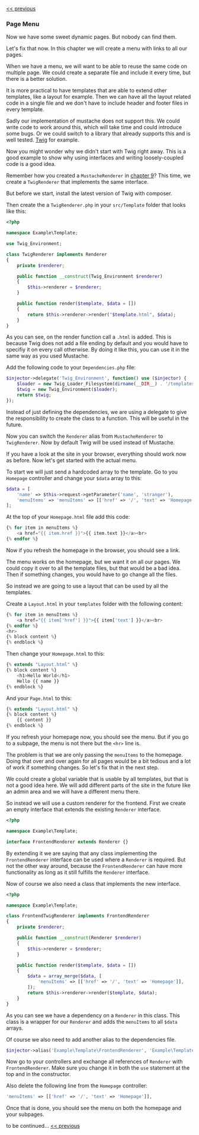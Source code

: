 [<< previous](10-dynamic-pages.md)

### Page Menu

Now we have some sweet dynamic pages. But nobody can find them.

Let's fix that now. In this chapter we will create a menu with links to all our pages.

When we have a menu, we will want to be able to reuse the same code on multiple page. We could create a separate file and include it every time, but there is a better solution.

It is more practical to have templates that are able to extend other templates, like a layout for example. Then we can have all the layout related code in a single file and we don't have to include header and footer files in every template.

Sadly our implementation of mustache does not support this. We could write code to work around this, which will take time and could introduce some bugs. Or we could switch to a library that already supports this and is well tested. [Twig](http://twig.sensiolabs.org/) for example.

Now you might wonder why we didn't start with Twig right away. This is a good example to show why using interfaces and writing loosely-coupled code is a good idea.

Remember how you created a `MustacheRenderer` in [chapter 9](09-templating.md)? This time, we create a `TwigRenderer` that implements the same interface.

But before we start, install the latest version of Twig with composer.

Then create the a `TwigRenderer.php` in your `src/Template` folder that looks like this:

```php 
<?php

namespace Example\Template;

use Twig_Environment;

class TwigRenderer implements Renderer
{
    private $renderer;

    public function __construct(Twig_Environment $renderer)
    {
        $this->renderer = $renderer;
    }

    public function render($template, $data = [])
    {
        return $this->renderer->render("$template.html", $data);
    }
}
```

As you can see, on the render function call a `.html` is added. This is because Twig does not add a file ending by default and you would have to specifiy it on every call otherwise. By doing it like this, you can use it in the same way as you used Mustache.

Add the following code to your `Dependencies.php` file: 

```php
$injector->delegate('Twig_Environment', function() use ($injector) {
    $loader = new Twig_Loader_Filesystem(dirname(__DIR__) . '/templates');
    $twig = new Twig_Environment($loader);
    return $twig;
});
```

Instead of just defining the dependencies, we are using a delegate to give the responsibility to create the class to a function. This will be useful in the future.

Now you can switch the `Renderer` alias from `MustacheRenderer` to `TwigRenderer`. Now by default Twig will be used instead of Mustache.

If you have a look at the site in your browser, everything should work now as before. Now let's get started with the actual menu.

To start we will just send a hardcoded array to the template. Go to you `Homepage` controller and change your `$data` array to this:

```php
$data = [
    'name' => $this->request->getParameter('name', 'stranger'),
    'menuItems' => 'menuItems' => [['href' => '/', 'text' => 'Homepage']],
];
```

At the top of your `Homepage.html` file add this code:

```php
{% for item in menuItems %}
    <a href="{{ item.href }}">{{ item.text }}</a><br>
{% endfor %}
```

Now if you refresh the homepage in the browser, you should see a link.

The menu works on the homepage, but we want it on all our pages. We could copy it over to all the template files, but that would be a bad idea. Then if something changes, you would have to go change all the files.

So instead we are going to use a layout that can be used by all the templates.

Create a `Layout.html` in your `templates` folder with the following content:

```php
{% for item in menuItems %}
    <a href="{{ item['href'] }}">{{ item['text'] }}</a><br>
{% endfor %}
<hr>
{% block content %}
{% endblock %}
```

Then change your `Homepage.html` to this:

```php
{% extends "Layout.html" %}
{% block content %}
    <h1>Hello World</h1>
    Hello {{ name }}
{% endblock %}
```

And your `Page.html` to this:

```php
{% extends "Layout.html" %}
{% block content %}
    {{ content }}
{% endblock %}
```

If you refresh your homepage now, you should see the menu. But if you go to a subpage, the menu is not there but the `<hr>` line is. 

The problem is that we are only passing the `menuItems` to the homepage. Doing that over and over again for all pages would be a bit tedious and a lot of work if something changes. So let's fix that in the next step.

We could create a global variable that is usable by all templates, but that is not a good idea here. We will add different parts of the site in the future like an admin area and we will have a different menu there.

So instead we will use a custom renderer for the frontend. First we create an empty interface that extends the existing `Renderer` interface. 

```php
<?php

namespace Example\Template;

interface FrontendRenderer extends Renderer {}
```

By extending it we are saying that any class implementing the `FrontendRenderer` interface can be used where a `Renderer` is required. But not the other way around, because the `FrontendRenderer` can have more functionality as long as it still fulfills the `Renderer` interface.

Now of course we also need a class that implements the new interface.


```php
<?php

namespace Example\Template;

class FrontendTwigRenderer implements FrontendRenderer
{
    private $renderer;

    public function __construct(Renderer $renderer)
    {
        $this->renderer = $renderer;
    }

    public function render($template, $data = [])
    {
        $data = array_merge($data, [
            'menuItems' => [['href' => '/', 'text' => 'Homepage']],
        ]);
        return $this->renderer->render($template, $data);
    }
}
```

As you can see we have a dependency on a `Renderer` in this class. This class is a wrapper for our `Renderer` and adds the `menuItems` to all `$data` arrays.

Of course we also need to add another alias to the dependencies file.

```php 
$injector->alias('Example\Template\FrontendRenderer', 'Example\Template\FrontendTwigRenderer');
```

Now go to your controllers and exchange all references of `Renderer` with `FrontendRenderer`. Make sure you change it in both the `use` statement at the top and in the constructor.

Also delete the following line from the `Homepage` controller:

```php
'menuItems' => [['href' => '/', 'text' => 'Homepage']],
```

Once that is done, you should see the menu on both the homepage and your subpages. 

to be continued...
[<< previous](10-dynamic-pages.md)